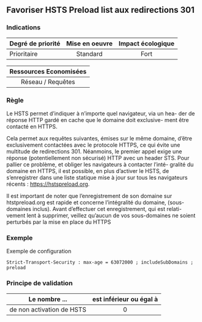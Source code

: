 ## Favoriser HSTS Preload list aux redirections 301
### Indications
| Degré de priorité |      Mise en oeuvre       |  Impact écologique    | 
|-------------------|:-------------------------:|:---------------------:|
|  Prioritaire      |  Standard                 |    Fort               | 


|Ressources Economisées                                      |
|:----------------------------------------------------------:|
|  Réseau / Requêtes  |

### Règle
Le HSTS permet d’indiquer à n’importe quel navigateur, via un hea- der de réponse HTTP gardé en cache que le domaine doit exclusive- ment être contacté en HTTPS.

Cela permet aux requêtes suivantes, émises sur le même domaine, d’être exclusivement contactées avec le protocole HTTPS, ce qui évite une multitude de redirections 301.
Néanmoins, le premier appel exige une réponse (potentiellement non sécurisé) HTTP avec un header STS.
Pour pallier ce problème, et obliger les navigateurs à contacter l’inté- gralité du domaine en HTTPS, il est possible, en plus d’activer le HSTS, de s’enregistrer dans une liste statique mise à jour sur tous les navigateurs récents : https://hstspreload.org.

Il est important de noter que l’enregistrement de son domaine sur htstpreload.org est rapide et concerne l’intégralité du domaine, (sous- domaines inclus). Avant d’effectuer cet enregistrement, qui est relati- vement lent à supprimer, veillez qu’aucun de vos sous-domaines ne soient perturbés par la mise en place du HTTPS

### Exemple
Exemple de configuration
```apacheconf
Strict-Transport-Security : max-age = 63072000 ; includeSubDomains ; preload
```

### Principe de validation

| Le nombre ...     | est inférieur ou égal à   |  
|-------------------|:-------------------------:|
| de non activation de HSTS  | 0  |
